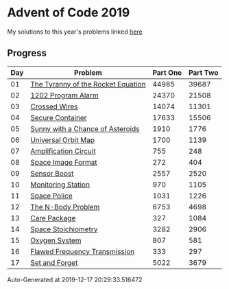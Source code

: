 # Advent of Code 2019

My solutions to this year's problems linked [here](https://adventofcode.com/2019)

## Progress

Day | Problem                                                                        | Part One  | Part Two  | 
--- | ------------------------------------------------------------------------------ | --------- | --------- | 
01  | [The Tyranny of the Rocket Equation](https://adventofcode.com/2019/day/1)      | 44985     | 39687     | 
02  | [1202 Program Alarm](https://adventofcode.com/2019/day/2)                      | 24370     | 21508     | 
03  | [Crossed Wires](https://adventofcode.com/2019/day/3)                           | 14074     | 11301     | 
04  | [Secure Container](https://adventofcode.com/2019/day/4)                        | 17633     | 15506     | 
05  | [Sunny with a Chance of Asteroids](https://adventofcode.com/2019/day/5)        | 1910      | 1776      | 
06  | [Universal Orbit Map](https://adventofcode.com/2019/day/6)                     | 1700      | 1139      | 
07  | [Amplification Circuit](https://adventofcode.com/2019/day/7)                   | 755       | 248       | 
08  | [Space Image Format](https://adventofcode.com/2019/day/8)                      | 272       | 404       | 
09  | [Sensor Boost](https://adventofcode.com/2019/day/9)                            | 2557      | 2520      | 
10  | [Monitoring Station](https://adventofcode.com/2019/day/10)                     | 970       | 1105      | 
11  | [Space Police](https://adventofcode.com/2019/day/11)                           | 1031      | 1226      | 
12  | [The N-Body Problem](https://adventofcode.com/2019/day/12)                     | 6753      | 4698      | 
13  | [Care Package](https://adventofcode.com/2019/day/13)                           | 327       | 1084      | 
14  | [Space Stoichiometry](https://adventofcode.com/2019/day/14)                    | 3282      | 2906      | 
15  | [Oxygen System](https://adventofcode.com/2019/day/15)                          | 807       | 581       | 
16  | [Flawed Frequency Transmission](https://adventofcode.com/2019/day/16)          | 333       | 297       | 
17  | [Set and Forget](https://adventofcode.com/2019/day/17)                         | 5022      | 3679      | 


Auto-Generated at 2019-12-17 20:29:33.516472